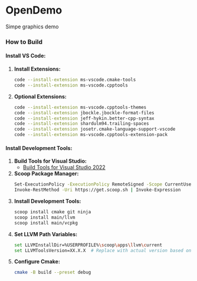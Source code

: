# OpenDemo
Simpe graphics demo

### How to Build

#### Install VS Code:
1. **Install Extensions:**
    ```sh
    code --install-extension ms-vscode.cmake-tools
    code --install-extension ms-vscode.cpptools
    ```
2. **Optional Extensions:**
    ```sh
    code --install-extension ms-vscode.cpptools-themes
    code --install-extension jbockle.jbockle-format-files
    code --install-extension jeff-hykin.better-cpp-syntax
    code --install-extension shardulm94.trailing-spaces
    code --install-extension josetr.cmake-language-support-vscode
    code --install-extension ms-vscode.cpptools-extension-pack
    ```

#### Install Development Tools:
1. **Build Tools for Visual Studio:**
    - [Build Tools for Visual Studio 2022](https://visualstudio.microsoft.com/downloads/)
2. **Scoop Package Manager:**
    ```sh
    Set-ExecutionPolicy -ExecutionPolicy RemoteSigned -Scope CurrentUser
    Invoke-RestMethod -Uri https://get.scoop.sh | Invoke-Expression
    ```
3. **Install Development Tools:**
    ```sh
    scoop install cmake git ninja
    scoop install main/llvm
    scoop install main/vcpkg
    ```
4. **Set LLVM Path Variables:**
    ```sh
    set LLVMInstallDir=%USERPROFILE%\scoop\apps\llvm\current
    set LLVMToolsVersion=XX.X.X  # Replace with actual version based on `scoop info llvm`
    ```
5. **Configure Cmake:**
    ```sh
    cmake -B build --preset debug
    ```